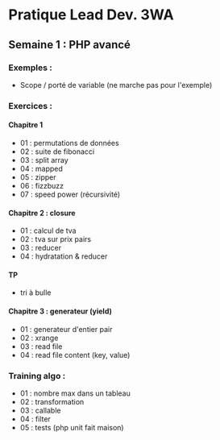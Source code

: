 # Pratique Lead Dev. 3WA

## Semaine 1 : PHP avancé

### Exemples :

- Scope / porté de variable (ne marche pas pour l'exemple)

### Exercices :

#### Chapitre 1

- 01 : permutations de données
- 02 : suite de fibonacci
- 03 : split array
- 04 : mapped
- 05 : zipper
- 06 : fizzbuzz
- 07 : speed power (récursivité)

#### Chapitre 2 : closure

- 01 : calcul de tva
- 02 : tva sur prix pairs
- 03 : reducer
- 04 : hydratation & reducer

#### TP

- tri à bulle

#### Chapitre 3 : generateur (yield)

- 01 : generateur d'entier pair
- 02 : xrange
- 03 : read file
- 04 : read file content (key, value)

### Training algo :

- 01 : nombre max dans un tableau
- 02 : transformation
- 03 : callable
- 04 : filter
- 05 : tests (php unit fait maison)
